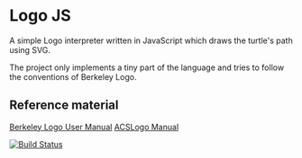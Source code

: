 # Logo JS

A simple Logo interpreter written in JavaScript which draws the turtle's path
using SVG.

The project only implements a tiny part of the language and tries to follow the
conventions of Berkeley Logo.

## Reference material

[Berkeley Logo User Manual](ftp://anarres.cs.berkeley.edu/pub/ucblogo/usermanual)
[ACSLogo Manual](http://www.alancsmith.co.uk/logo/LogoUserGuide151.pdf)

[![Build Status](https://travis-ci.org/drewish/logo_js.png?branch=gh-pages)](https://travis-ci.org/drewish/logo_js)